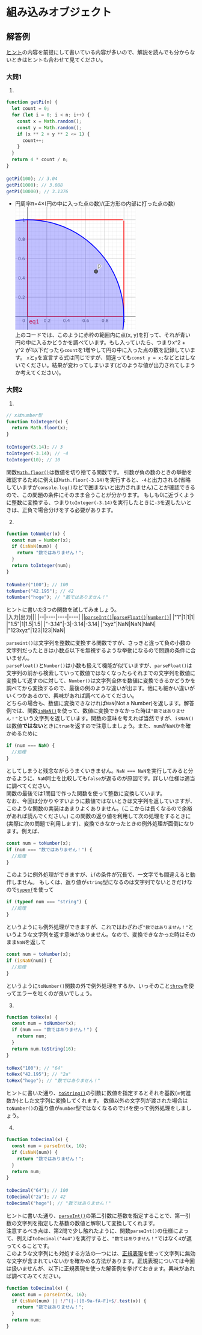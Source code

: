 # 組み込みオブジェクト

## 解答例
[ヒント](../ヒント/B.ヒント.md)の内容を前提にして書いている内容が多いので、解説を読んでも分からないときはヒントも合わせて見てください。

### 大問1

1. 
```js
function getPi(n) {
  let count = 0;
  for (let i = 0; i < n; i++) {
    const x = Math.random();
    const y = Math.random();
    if (x ** 2 + y ** 2 <= 1) {
      count++;
    }
  }
  return 4 * count / n;
}

getPi(100); // 3.04
getPi(1000); // 3.088
getPi(10000); // 3.1376
```

- 円周率π=4×(円の中に入った点の数)/(正方形の内部に打った点の数)<br>
![グラフ](../../img/GeoGebra.png)<br>
上のコードでは、このように赤枠の範囲内に点(x, y)を打って、それが青い円の中に入るかどうかを調べています。もし入っていたら、つまりx^2 + y^2 が1以下だったら`count`を1増やして円の中に入った点の数を記録しています。
`x`と`y`を宣言する式は同じですが、間違っても`const y = x;`などとはしないでください。結果が変わってしまいます(どのような値が出力されてしまうか考えてください)。

### 大問2

1. 
```js
// xはnumber型
function toInteger(x) {
  return Math.floor(x);
}

toInteger(3.14); // 3
toInteger(-3.14); // -4
toInteger(10); // 10
```

関数[`Math.floor()`](https://developer.mozilla.org/ja/docs/Web/JavaScript/Reference/Global_Objects/Math/floor)は数値を切り捨てる関数です。
引数が負の数のときの挙動を確認するために例えば`Math.floor(-3.14)`を実行すると、`-4`と出力される(省略していますが`console.log()`などで囲まないと出力されません)ことが確認できるので、この問題の条件にそのまま合うことが分かります。
もしも0に近づくように整数に変換する、つまり`toInteger(-3.14)`を実行したときに`-3`を返したいときは、正負で場合分けをする必要があります。

2. 
```js
function toNumber(x) {
  const num = Number(x);
  if (isNaN(num)) {
    return "数ではありません！";
  }
  return toInteger(num);
}

toNumber("100"); // 100
toNumber("42.195"); // 42
toNumber("hoge"); // "数ではありません！"
```

ヒントに書いた3つの関数を試してみましょう。<br>
|入力|出力|||
|--|----|----|----|
||[`parseInt()`](https://developer.mozilla.org/ja/docs/Web/JavaScript/Reference/Global_Objects/parseInt)|[`parseFloat()`](https://developer.mozilla.org/ja/docs/Web/JavaScript/Reference/Global_Objects/parseFloat)|[`Number()`](https://developer.mozilla.org/ja/docs/Web/JavaScript/Reference/Global_Objects/Number/Number)|
|"1"|1|1|1|
|"1.5"|1|1.5|1.5|
|"-3.14"|-3|-3.14|-3.14|
|"xyz"|NaN|NaN|NaN|
|"123xyz"|123|123|NaN|

`parseint()`は文字列を整数に変換する関数ですが、さっきと違って負の小数の文字列だったときは小数点以下を無視するような挙動になるので問題の条件に合いません。<br>
`parseFloat()`と`Number()`は小数も扱えて機能が似ていますが、`parseFloat()`は文字列の前から検索していって数値ではなくなったらそれまでの文字列を数値に変換して返すのに対して、`Number()`は文字列全体を数値に変換できるかどうかを調べてから変換するので、最後の例のような違いが出ます。他にも細かい違いがいくつかあるので、興味があれば調べてみてください。<br>
どちらの場合も、数値に変換できなければ`NaN`(Not a Number)を返します。解答例では、関数[`isNaN()`](https://developer.mozilla.org/ja/docs/Web/JavaScript/Reference/Global_Objects/isNaN)を使って、数値に変換できなかった時は`"数ではありません！"`という文字列を返しています。関数の意味を考えれば当然ですが、`isNaN()`は数値**ではない**ときに`true`を返すので注意しましょう。また、`num`が`NaN`かを確かめるために
```js
if (num === NaN) {
  //処理
}
```
としてしまうと残念ながらうまくいきません。```NaN === NaN```を実行してみると分かるように、`NaN`同士を比較しても`false`が返るのが原因です。詳しい仕様は適当に調べてください。
<br>
関数の最後では1問目で作った関数を使って整数に変換しています。<br>
なお、今回は分かりやすいように数値ではないときは文字列を返していますが、このような関数の実装はあまりよくありません。(ここからは長くなるので余裕があれば読んでください。)
この関数の返り値を利用して次の処理をするときに(実際に次の問題で利用します)、変換できなかったときの例外処理が面倒になります。例えば、

```js
const num = toNumber(x);
if (num === "数ではありません！") {
  //処理
}
```
このように例外処理ができますが、`if`の条件が冗長で、一文字でも間違えると動作しません。
もしくは、返り値が`string`型になるのは文字列でないときだけなので[`typeof`](https://developer.mozilla.org/ja/docs/Web/JavaScript/Reference/Operators/typeof)を使って
```js
if (typeof num === "string") {
  //処理
}
```
というようにも例外処理ができますが、これではわざわざ`"数ではありません！"`というような文字列を返す意味がありません。なので、変換できなかった時はそのまま`NaN`を返して
```js
const num = toNumber(x);
if (isNaN(num)) {
  //処理
}
```
というように`toNumber()`関数の外で例外処理をするか、いっそのこと[`throw`](https://developer.mozilla.org/ja/docs/Web/JavaScript/Reference/Statements/throw)を使ってエラーを吐くのが良いでしょう。

3. 

```js
function toHex(x) {
  const num = toNumber(x);
  if (num === "数ではありません！") {
    return num;
  }
  return num.toString(16);
}

toHex("100"); // "64"
toHex("42.195"); // "2a"
toHex("hoge"); // "数ではありません！"
```

ヒントに書いた通り、[`toString()`](https://developer.mozilla.org/ja/docs/Web/JavaScript/Reference/Global_Objects/Number/toString)の引数に数値を指定するとそれを基数(=何進数か)とした文字列に変換してくれます。
数値以外の文字列が渡された場合は`toNumber()`の返り値が`number`型ではなくなるので`if`を使って例外処理をしましょう。

4. 
```js
function toDecimal(x) {
  const num = parseInt(x, 16);
  if (isNaN(num)) {
    return "数ではありません！";
  }
  return num;
}

toDecimal("64"); // 100
toDecimal("2a"); // 42
toDecimal("hoge"); // "数ではありません！"
```

ヒントに書いた通り、[`parseInt()`](https://developer.mozilla.org/ja/docs/Web/JavaScript/Reference/Global_Objects/parseInt)の第二引数に基数を指定することで、第一引数の文字列を指定した基数の数値と解釈して変換してくれます。<br>
注意するべき点は、第2問で少し触れたように、関数`parseInt()`の仕様によって、例えば`toDecimal("4ω4")`を実行すると、`"数ではありません！"`ではなく`4`が返ってくることです。<br>
このような文字列にも対処する方法の一つには、[正規表現](https://developer.mozilla.org/ja/docs/Web/JavaScript/Guide/Regular_Expressions)を使って文字列に無効な文字が含まれていないかを確かめる方法があります。正規表現については今回は扱いませんが、以下に正規表現を使った解答例を挙げておきます。興味があれば調べてみてください。

```js
function toDecimal(x) {
  const num = parseInt(x, 16);
  if (isNaN(num) || !/^(|-)[0-9a-fA-F]+$/.test(x)) {
    return "数ではありません！";
  }
  return num;
}
```
